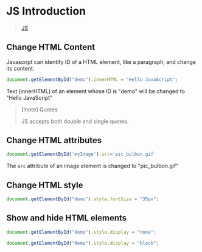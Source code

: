 # JS Introduction

> [JS](JS.md)
## Change HTML Content

Javascript can identify ID of a HTML element, like a paragraph, and change its content.

```js
document.getElementById("demo").innerHTML = "Hello JavaScript";
```

Text (innerHTML) of an element whose ID is "demo" will be changed to "Hello JavaScript"

> [!note] Quotes
> 
> JS accepts both double and single quotes.

## Change HTML attributes

``` js
document.getElementById('myImage').src='pic_bulbon.gif'
```

The `src` attribute of an image element is changed to "pic_bulbon.gif"

## Change HTML style

``` js
document.getElementById("demo").style.fontSize = "35px";
```

## Show and hide HTML elements

``` js
document.getElementById("demo").style.display = "none";
```

``` js
document.getElementById("demo").style.display = "block";
```

